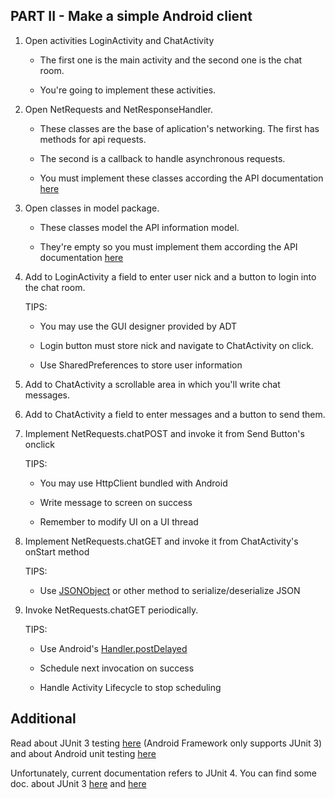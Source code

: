 

PART II - Make a simple Android client
---------------------------------------

1. Open activities LoginActivity and ChatActivity

	* The first one is the main activity and the second one is the chat room. 
	
	* You're going to implement these activities. 

2. Open NetRequests and NetResponseHandler.

	* These classes are the base of aplication's networking. The first has methods for api requests. 
	
	* The second is a callback to handle asynchronous requests.
	
	* You must implement these classes according the API documentation [here][1]
	

3. Open classes in model package.

	* These classes model the API information model.
	
	* They're empty so you must implement them according the API documentation [here][1]
      

4. Add to LoginActivity a field to enter user nick and a button to login into the chat room.

	TIPS:
	
	* You may use the GUI designer provided by ADT 
	
	* Login button must store nick and navigate to ChatActivity on click.
	
	* Use SharedPreferences to store user information
	
5. Add to ChatActivity a scrollable area in which you'll write chat messages. 

6. Add to ChatActivity a field to enter messages and a button to send them.

7. Implement NetRequests.chatPOST and invoke it from Send Button's onclick

	TIPS: 
	
	* You may use HttpClient bundled with Android
	
	* Write message to screen on success
	
	* Remember to modify UI on a UI thread
	
8. Implement NetRequests.chatGET and invoke it from ChatActivity's onStart method

	TIPS:
	
	* Use [JSONObject][2] or other method to serialize/deserialize JSON
	
9. Invoke NetRequests.chatGET periodically.

	TIPS:
	
	* Use Android's [Handler.postDelayed][3]
	
	* Schedule next invocation on success
	
	* Handle Activity Lifecycle to stop scheduling
	 

Additional
-----------


Read about JUnit 3 testing [here][4] (Android Framework only supports JUnit 3) and about Android unit testing [here][5]

Unfortunately, current documentation refers to JUnit 4. You can find some doc. about JUnit 3 [here][6] and [here][7]



[1]: http://jira.mundoreader.com/confluence/display/Orpheus/CR+Kick-off+-+Training "KATA API"
[2]: http://developer.android.com/reference/org/json/JSONObject.html "JSONObject"
[3]: http://developer.android.com/reference/android/os/Handler.html
[4]: http://junit.sourceforge.net/junit3.8.1/ "JUnit 3"
[5]: http://developer.android.com/tools/testing/testing_android.html "Android Testing Fundamentals"
[6]: http://junit.sourceforge.net/doc/cookstour/cookstour.htm
[7]: http://pub.admc.com/howtos/junit3x/junit3x.html 
